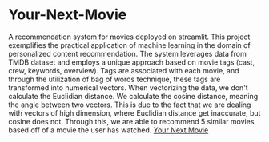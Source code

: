 # Your-Next-Movie
A recommendation system for movies deployed on streamlit.
This project exemplifies the practical application of machine learning in the domain of personalized content recommendation. The system leverages data from TMDB dataset and employs a unique approach based on movie tags (cast, crew, keywords, overview). Tags are associated with each movie, and through the utilization of bag of words technique, these tags are transformed into numerical vectors. 
When vectorizing the data, we don't calculate the Euclidian distance. We calculate the cosine distance, meaning the angle between two vectors. This is due to the fact that we are dealing with vectors of high dimension, where Euclidian distance get inaccurate, but cosine does not.
Through this, we are able to recommend 5 similar movies based off of a movie the user has watched.
[Your Next Movie](https://yournextmovie.streamlit.app/)

